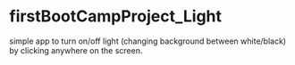 # firstBootCampProject_Light
simple app to turn on/off light (changing background between white/black) by clicking anywhere on the screen.
